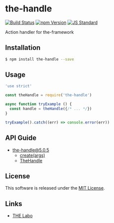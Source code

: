 the-handle
==========

<!---
This file is generated by the-tmpl. Do not update manually.
--->

<!-- Badge Start -->
<a name="badges"></a>

[![Build Status][bd_travis_shield_url]][bd_travis_url]
[![npm Version][bd_npm_shield_url]][bd_npm_url]
[![JS Standard][bd_standard_shield_url]][bd_standard_url]

[bd_repo_url]: https://github.com/the-labo/the-handle
[bd_travis_url]: http://travis-ci.org/the-labo/the-handle
[bd_travis_shield_url]: http://img.shields.io/travis/the-labo/the-handle.svg?style=flat
[bd_travis_com_url]: http://travis-ci.com/the-labo/the-handle
[bd_travis_com_shield_url]: https://api.travis-ci.com/the-labo/the-handle.svg?token=
[bd_license_url]: https://github.com/the-labo/the-handle/blob/master/LICENSE
[bd_npm_url]: http://www.npmjs.org/package/the-handle
[bd_npm_shield_url]: http://img.shields.io/npm/v/the-handle.svg?style=flat
[bd_standard_url]: http://standardjs.com/
[bd_standard_shield_url]: https://img.shields.io/badge/code%20style-standard-brightgreen.svg

<!-- Badge End -->


<!-- Description Start -->
<a name="description"></a>

Action handler for the-framework

<!-- Description End -->


<!-- Overview Start -->
<a name="overview"></a>



<!-- Overview End -->


<!-- Sections Start -->
<a name="sections"></a>

<!-- Section from "doc/guides/01.Installation.md.hbs" Start -->

<a name="section-doc-guides-01-installation-md"></a>

Installation
-----

```bash
$ npm install the-handle --save
```


<!-- Section from "doc/guides/01.Installation.md.hbs" End -->

<!-- Section from "doc/guides/02.Usage.md.hbs" Start -->

<a name="section-doc-guides-02-usage-md"></a>

Usage
---------

```javascript
'use strict'

const theHandle = require('the-handle')

async function tryExample () {
  const handle = theHandle({/* ... */})
}

tryExample().catch((err) => console.error(err))

```


<!-- Section from "doc/guides/02.Usage.md.hbs" End -->

<!-- Section from "doc/guides/10.API Guide.md.hbs" Start -->

<a name="section-doc-guides-10-a-p-i-guide-md"></a>

API Guide
-----

+ [the-handle@5.0.5](./doc/api/api.md)
  + [create(args)](./doc/api/api.md#the-handle-function-create)
  + [TheHandle](./doc/api/api.md#the-handle-class)


<!-- Section from "doc/guides/10.API Guide.md.hbs" End -->


<!-- Sections Start -->


<!-- LICENSE Start -->
<a name="license"></a>

License
-------
This software is released under the [MIT License](https://github.com/the-labo/the-handle/blob/master/LICENSE).

<!-- LICENSE End -->


<!-- Links Start -->
<a name="links"></a>

Links
------

+ [THE Labo][t_h_e_labo_url]

[t_h_e_labo_url]: https://github.com/the-labo

<!-- Links End -->
